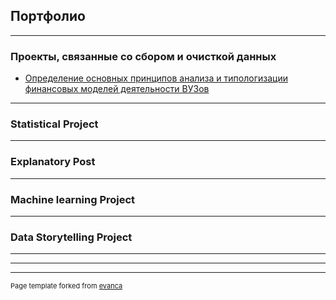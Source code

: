## Портфолио

---

### Проекты, связанные со сбором и очисткой данных

- [Определение основных принципов анализа и типологизации финансовых моделей деятельности ВУЗов](https://github.com/iconismo/data-contest-2020)
<!---<img src="images/dummy_thumbnail.jpg?raw=true"/> --->

<!--- --- --->
<!---[Project 2 Title](/pdf/sample_presentation.pdf) --->
<!--- <img src="images/dummy_thumbnail.jpg?raw=true"/> --->

<!--- --- --->
<!--- [Project 3 Title](http://example.com/) --->
<!--- <img src="images/dummy_thumbnail.jpg?raw=true"/> --->

---

### Statistical Project

---

### Explanatory Post

---

### Machine learning Project

---

### Data Storytelling Project

---



<!--- - [Project 1 Title](http://example.com/)--->
<!--- - [Project 2 Title](http://example.com/)--->
<!--- - [Project 3 Title](http://example.com/)--->
<!--- - [Project 4 Title](http://example.com/)--->
<!--- - [Project 5 Title](http://example.com/)--->

---




---
<p style="font-size:11px">Page template forked from <a href="https://github.com/evanca/quick-portfolio">evanca</a></p>
<!-- Remove above link if you don't want to attibute -->
